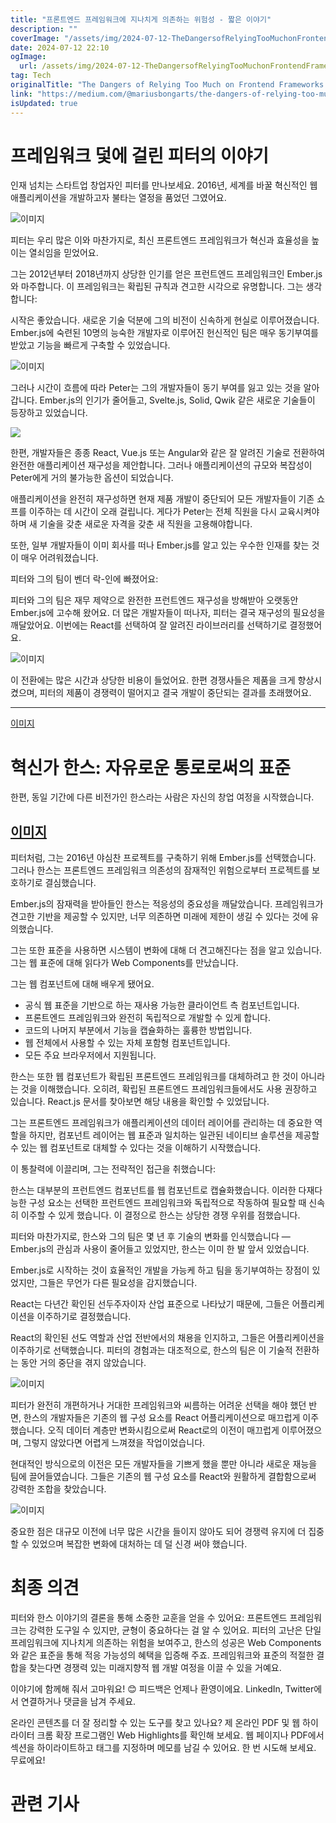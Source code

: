 ```yaml
---
title: "프론트엔드 프레임워크에 지나치게 의존하는 위험성 - 짧은 이야기"
description: ""
coverImage: "/assets/img/2024-07-12-TheDangersofRelyingTooMuchonFrontendFrameworks-AShortStory_0.png"
date: 2024-07-12 22:10
ogImage: 
  url: /assets/img/2024-07-12-TheDangersofRelyingTooMuchonFrontendFrameworks-AShortStory_0.png
tag: Tech
originalTitle: "The Dangers of Relying Too Much on Frontend Frameworks - A Short Story"
link: "https://medium.com/@mariusbongarts/the-dangers-of-relying-too-much-on-frontend-frameworks-a-short-story-a1821fc3918c"
isUpdated: true
---
```





# 프레임워크 덫에 걸린 피터의 이야기

인재 넘치는 스타트업 창업자인 피터를 만나보세요. 2016년, 세계를 바꿀 혁신적인 웹 애플리케이션을 개발하고자 불타는 열정을 품었던 그였어요.

![이미지](/assets/img/2024-07-12-TheDangersofRelyingTooMuchonFrontendFrameworks-AShortStory_0.png)

피터는 우리 많은 이와 마찬가지로, 최신 프론트엔드 프레임워크가 혁신과 효율성을 높이는 열쇠임을 믿었어요.

<div class="content-ad"></div>

그는 2012년부터 2018년까지 상당한 인기를 얻은 프런트엔드 프레임워크인 Ember.js와 마주합니다. 이 프레임워크는 확립된 규칙과 견고한 시각으로 유명합니다. 그는 생각합니다:

시작은 좋았습니다. 새로운 기술 덕분에 그의 비전이 신속하게 현실로 이루어졌습니다. Ember.js에 숙련된 10명의 능숙한 개발자로 이루어진 헌신적인 팀은 매우 동기부여를 받았고 기능을 빠르게 구축할 수 있었습니다.

![이미지](/assets/img/2024-07-12-TheDangersofRelyingTooMuchonFrontendFrameworks-AShortStory_1.png)

그러나 시간이 흐름에 따라 Peter는 그의 개발자들이 동기 부여를 잃고 있는 것을 알아갑니다. Ember.js의 인기가 줄어들고, Svelte.js, Solid, Qwik 같은 새로운 기술들이 등장하고 있었습니다.

<div class="content-ad"></div>

<img src="/assets/img/2024-07-12-TheDangersofRelyingTooMuchonFrontendFrameworks-AShortStory_2.png" />

한편, 개발자들은 종종 React, Vue.js 또는 Angular와 같은 잘 알려진 기술로 전환하여 완전한 애플리케이션 재구성을 제안합니다. 그러나 애플리케이션의 규모와 복잡성이 Peter에게 거의 불가능한 옵션이 되었습니다.

애플리케이션을 완전히 재구성하면 현재 제품 개발이 중단되어 모든 개발자들이 기존 쇼프를 이주하는 데 시간이 오래 걸립니다. 게다가 Peter는 전체 직원을 다시 교육시켜야하며 새 기술을 갖춘 새로운 자격을 갖춘 새 직원을 고용해야합니다.

또한, 일부 개발자들이 이미 회사를 떠나 Ember.js를 알고 있는 우수한 인재를 찾는 것이 매우 어려워졌습니다.

<div class="content-ad"></div>

피터와 그의 팀이 벤더 락-인에 빠졌어요:

피터와 그의 팀은 재무 제약으로 완전한 프런트엔드 재구성을 방해받아 오랫동안 Ember.js에 고수해 왔어요. 더 많은 개발자들이 떠나자, 피터는 결국 재구성의 필요성을 깨달았어요. 이번에는 React를 선택하여 잘 알려진 라이브러리를 선택하기로 결정했어요.

![이미지](/assets/img/2024-07-12-TheDangersofRelyingTooMuchonFrontendFrameworks-AShortStory_3.png)

이 전환에는 많은 시간과 상당한 비용이 들었어요. 한편 경쟁사들은 제품을 크게 향상시켰으며, 피터의 제품이 경쟁력이 떨어지고 결국 개발이 중단되는 결과를 초래했어요.

<div class="content-ad"></div>

---
[이미지](/assets/img/2024-07-12-TheDangersofRelyingTooMuchonFrontendFrameworks-AShortStory_4.png)

# 혁신가 한스: 자유로운 통로로써의 표준

한편, 동일 기간에 다른 비전가인 한스라는 사람은 자신의 창업 여정을 시작했습니다.

[이미지](/assets/img/2024-07-12-TheDangersofRelyingTooMuchonFrontendFrameworks-AShortStory_5.png)
---

<div class="content-ad"></div>

피터처럼, 그는 2016년 야심찬 프로젝트를 구축하기 위해 Ember.js를 선택했습니다. 그러나 한스는 프론트엔드 프레임워크 의존성의 잠재적인 위험으로부터 프로젝트를 보호하기로 결심했습니다.

Ember.js의 잠재력을 받아들인 한스는 적응성의 중요성을 깨달았습니다. 프레임워크가 견고한 기반을 제공할 수 있지만, 너무 의존하면 미래에 제한이 생길 수 있다는 것에 유의했습니다.

그는 또한 표준을 사용하면 시스템이 변화에 대해 더 견고해진다는 점을 알고 있습니다. 그는 웹 표준에 대해 읽다가 Web Components를 만났습니다.

<div class="content-ad"></div>

그는 웹 컴포넌트에 대해 배우게 됐어요.

- 공식 웹 표준을 기반으로 하는 재사용 가능한 클라이언트 측 컴포넌트입니다.
- 프론트엔드 프레임워크와 완전히 독립적으로 개발할 수 있게 합니다.
- 코드의 나머지 부분에서 기능을 캡슐화하는 훌륭한 방법입니다.
- 웹 전체에서 사용할 수 있는 자체 포함형 컴포넌트입니다.
- 모든 주요 브라우저에서 지원됩니다.

한스는 또한 웹 컴포넌트가 확립된 프론트엔드 프레임워크를 대체하려고 한 것이 아니라는 것을 이해했습니다. 오히려, 확립된 프론트엔드 프레임워크들에서도 사용 권장하고 있습니다. React.js 문서를 찾아보면 해당 내용을 확인할 수 있었답니다.

그는 프론트엔드 프레임워크가 애플리케이션의 데이터 레이어를 관리하는 데 중요한 역할을 하지만, 컴포넌트 레이어는 웹 표준과 일치하는 일관된 네이티브 솔루션을 제공할 수 있는 웹 컴포넌트로 대체할 수 있다는 것을 이해하기 시작했습니다.

<div class="content-ad"></div>

이 통찰력에 이끌리며, 그는 전략적인 접근을 취했습니다:

한스는 대부분의 프런트엔드 컴포넌트를 웹 컴포넌트로 캡슐화했습니다. 이러한 다재다능한 구성 요소는 선택한 프런트엔드 프레임워크와 독립적으로 작동하여 필요할 때 신속히 이주할 수 있게 했습니다. 이 결정으로 한스는 상당한 경쟁 우위를 점했습니다.

피터와 마찬가지로, 한스와 그의 팀은 몇 년 후 기술의 변화를 인식했습니다 — Ember.js의 관심과 사용이 줄어들고 있었지만, 한스는 이미 한 발 앞서 있었습니다.

Ember.js로 시작하는 것이 효율적인 개발을 가능케 하고 팀을 동기부여하는 장점이 있었지만, 그들은 무언가 다른 필요성을 감지했습니다.

<div class="content-ad"></div>

React는 다년간 확인된 선두주자이자 산업 표준으로 나타났기 때문에, 그들은 어플리케이션을 이주하기로 결정했습니다.

React의 확인된 선도 역할과 산업 전반에서의 채용을 인지하고, 그들은 어플리케이션을 이주하기로 선택했습니다. 피터의 경험과는 대조적으로, 한스의 팀은 이 기술적 전환하는 동안 거의 중단을 겪지 않았습니다.

![이미지](/assets/img/2024-07-12-TheDangersofRelyingTooMuchonFrontendFrameworks-AShortStory_7.png)

피터가 완전히 개편하거나 거대한 프레임워크와 씨름하는 어려운 선택을 해야 했던 반면, 한스의 개발자들은 기존의 웹 구성 요소를 React 어플리케이션으로 매끄럽게 이주했습니다. 오직 데이터 계층만 변화시킴으로써 React로의 이전이 매끄럽게 이루어졌으며, 그렇지 않았다면 어렵게 느껴졌을 작업이었습니다.

<div class="content-ad"></div>

현대적인 방식으로의 이전은 모든 개발자들을 기쁘게 했을 뿐만 아니라 새로운 재능을 팀에 끌어들였습니다. 그들은 기존의 웹 구성 요소를 React와 원활하게 결합함으로써 강력한 조합을 찾았습니다.

![이미지](/assets/img/2024-07-12-TheDangersofRelyingTooMuchonFrontendFrameworks-AShortStory_8.png)

중요한 점은 대규모 이전에 너무 많은 시간을 들이지 않아도 되어 경쟁력 유지에 더 집중할 수 있었으며 복잡한 변화에 대처하는 데 덜 신경 써야 했습니다.

# 최종 의견

<div class="content-ad"></div>

피터와 한스 이야기의 결론을 통해 소중한 교훈을 얻을 수 있어요: 프론트엔드 프레임워크는 강력한 도구일 수 있지만, 균형이 중요하다는 걸 알 수 있어요. 피터의 고난은 단일 프레임워크에 지나치게 의존하는 위험을 보여주고, 한스의 성공은 Web Components와 같은 표준을 통해 적응 가능성의 혜택을 입증해 주죠. 프레임워크와 표준의 적절한 결합을 찾는다면 경쟁력 있는 미래지향적 웹 개발 여정을 이끌 수 있을 거예요.

이야기에 함께해 줘서 고마워요! 😊 피드백은 언제나 환영이에요. LinkedIn, Twitter에서 연결하거나 댓글을 남겨 주세요.

온라인 콘텐츠를 더 잘 정리할 수 있는 도구를 찾고 있나요? 제 온라인 PDF 및 웹 하이라이터 크롬 확장 프로그램인 Web Highlights를 확인해 보세요. 웹 페이지나 PDF에서 섹션을 하이라이트하고 태그를 지정하며 메모를 남길 수 있어요. 한 번 시도해 보세요. 무료에요!

# 관련 기사
